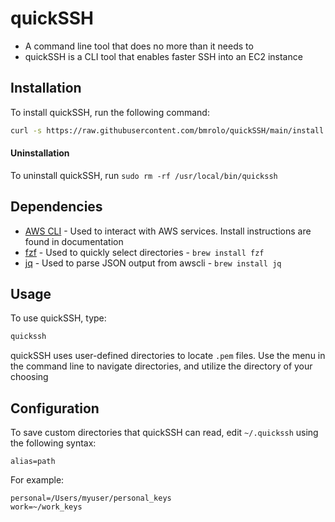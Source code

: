 # quickSSH
- A command line tool that does no more than it needs to
- quickSSH is a CLI tool that enables faster SSH into an EC2 instance

## Installation

To install quickSSH, run the following command:

```sh
curl -s https://raw.githubusercontent.com/bmrolo/quickSSH/main/install.sh | bash
```
#### Uninstallation
To uninstall quickSSH, run `sudo rm -rf /usr/local/bin/quickssh`

## Dependencies
- [AWS CLI](https://docs.aws.amazon.com/cli/latest/userguide/getting-started-install.html) - Used to interact with AWS services. Install instructions are found in documentation 
- [fzf](https://github.com/junegunn/fzf?tab=readme-ov-file#using-homebrew) - Used to quickly select directories - `brew install fzf`
- [jq](https://github.com/jqlang/jq) - Used to parse JSON output from awscli - `brew install jq`

## Usage
To use quickSSH, type:
```sh
quickssh
```
quickSSH uses user-defined directories to locate `.pem` files. Use the menu in the command line to navigate directories, and utilize the directory of your choosing

## Configuration
To save custom directories that quickSSH can read, edit `~/.quickssh` using the following syntax:
```
alias=path
```
For example:
```
personal=/Users/myuser/personal_keys
work=~/work_keys
```
